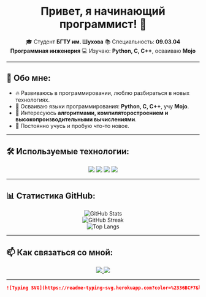 <h1 align="center">Привет, я начинающий программист! 👋</h1>

<p align="center">
🎓 Студент <b>БГТУ им. Шухова</b>  
📚 Специальность: <b>09.03.04 Программная инженерия</b>  
💻 Изучаю: <b>Python, C, C++</b>, осваиваю <b>Mojo</b>
</p>

---

## 🚀 Обо мне:
- 🔥 Развиваюсь в программировании, люблю разбираться в новых технологиях.
- 📌 Осваиваю языки программирования: **Python, C, C++**, учу **Mojo**.
- 🎯 Интересуюсь **алгоритмами, компиляторостроением и высокопроизводительными вычислениями**.
- 🌱 Постоянно учусь и пробую что-то новое.

---

## 🛠️ Используемые технологии:
<p align="center">
  <img src="https://img.shields.io/badge/Python-3776AB?style=for-the-badge&logo=python&logoColor=white">
  <img src="https://img.shields.io/badge/C-00599C?style=for-the-badge&logo=c&logoColor=white">
  <img src="https://img.shields.io/badge/C++-00599C?style=for-the-badge&logo=c%2B%2B&logoColor=white">
  <img src="https://img.shields.io/badge/Mojo-FF9900?style=for-the-badge&logo=mojo&logoColor=white">
</p>

---

## 📊 Статистика GitHub:
<p align="center">
  <img src="https://github-readme-stats.vercel.app/api?username=ТВОЙ_GITHUB&show_icons=true&theme=tokyonight&hide_border=true" alt="GitHub Stats">
  <br>
  <img src="https://github-readme-streak-stats.herokuapp.com/?user=ТВОЙ_GITHUB&theme=tokyonight&hide_border=true" alt="GitHub Streak">
  <br>
  <img src="https://github-readme-stats.vercel.app/api/top-langs/?username=ТВОЙ_GITHUB&layout=compact&theme=tokyonight&hide_border=true" alt="Top Langs">
</p>

---

## 📫 Как связаться со мной:
<p align="center">
  <a href="https://t.me/ТВОЙ_ТЕЛЕГРАМ">
    <img src="https://img.shields.io/badge/Telegram-26A5E4?style=for-the-badge&logo=telegram&logoColor=white">
  </a>
  <a href="mailto:ТВОЙ_EMAIL">
    <img src="https://img.shields.io/badge/Email-D14836?style=for-the-badge&logo=gmail&logoColor=white">
  </a>
</p>

---
```markdown
![Typing SVG](https://readme-typing-svg.herokuapp.com?color=%2336BCF7&lines=Привет!+Я+разрабатываю+код;Изучаю+новые+технологии;Люблю+решать+сложные+задачи!)
